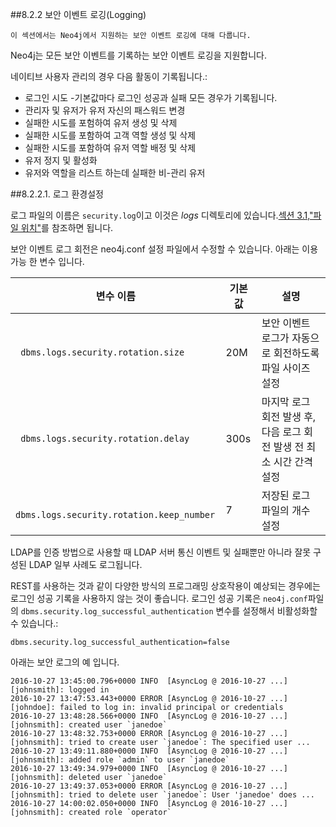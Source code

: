 
##8.2.2 보안 이벤트 로깅(Logging)

```
이 섹션에서는 Neo4j에서 지원하는 보안 이벤트 로깅에 대해 다룹니다. 
```

Neo4j는 모든 보안 이벤트를 기록하는 보안 이벤트 로깅을 지원합니다. 
 
네이티브 사용자 관리의 경우 다음 활동이 기록됩니다.:

+ 로그인 시도 -기본값마다 로그인 성공과 실패 모든 경우가 기록됩니다. 
+ 관리자 및 유저가 유저 자신의 패스워드 변경
+ 실패한 시도를 포험하여 유저 생성 및 삭제
+ 실패한 시도를 포함하여 고객 역할 생성 및 삭제 
+ 실패한 시도를 포함하여 유저 역할 배정 및 삭제
+ 유저 정지 및 활성화 
+ 유저와 역할을 리스트 하는데 실패한 비-관리 유저 

##8.2.2.1. 로그 환경설정

로그 파일의 이름은 ```security.log```이고 이것은 *logs* 디렉토리에 있습니다.[섹션 3.1,"파일 위치"]("https://neo4j.com/docs/operations-manual/current/configuration/file-locations/")를 참조하면 됩니다. 

보안 이벤트 로그 회전은 neo4j.conf 설정 파일에서 수정할 수 있습니다. 아래는 이용가능 한 변수 입니다. 

| 변수 이름                                      | 기본 값 | 설명                                                         |
| ---------------------------------------------- | ------- | ------------------------------------------------------------ |
| ``` dbms.logs.security.rotation.size```        | 20M     | 보안 이벤트 로그가 자동으로 회전하도록 파일 사이즈 설정      |
| ``` dbms.logs.security.rotation.delay```       | 300s    | 마지막 로그 회전 발생 후, 다음 로그 회전 발생 전 최소 시간 간격 설정 |
| ``` dbms.logs.security.rotation.keep_number``` | 7       | 저장된 로그 파일의 개수 설정                                 |


LDAP를 인증 방법으로 사용할 때 LDAP 서버 통신 이벤트 및 실패뿐만 아니라 잘못 구성된 LDAP 일부 사례도 로그됩니다. 

REST를 사용하는 것과 같이 다양한 방식의 프로그래밍 상호작용이 예상되는 경우에는 로그인 성공 기록을 사용하지 않는 것이 좋습니다. 로그인 성공 기록은 ```neo4j.conf```파일의 ```dbms.security.log_successful_authentication``` 변수를 설정해서 비활성화할 수 있습니다.: 

```dbms.security.log_successful_authentication=false```

아래는 보안 로그의 예 입니다. 

```
2016-10-27 13:45:00.796+0000 INFO  [AsyncLog @ 2016-10-27 ...]  [johnsmith]: logged in
2016-10-27 13:47:53.443+0000 ERROR [AsyncLog @ 2016-10-27 ...]  [johndoe]: failed to log in: invalid principal or credentials
2016-10-27 13:48:28.566+0000 INFO  [AsyncLog @ 2016-10-27 ...]  [johnsmith]: created user `janedoe`
2016-10-27 13:48:32.753+0000 ERROR [AsyncLog @ 2016-10-27 ...]  [johnsmith]: tried to create user `janedoe`: The specified user ...
2016-10-27 13:49:11.880+0000 INFO  [AsyncLog @ 2016-10-27 ...]  [johnsmith]: added role `admin` to user `janedoe`
2016-10-27 13:49:34.979+0000 INFO  [AsyncLog @ 2016-10-27 ...]  [johnsmith]: deleted user `janedoe`
2016-10-27 13:49:37.053+0000 ERROR [AsyncLog @ 2016-10-27 ...]  [johnsmith]: tried to delete user `janedoe`: User 'janedoe' does ...
2016-10-27 14:00:02.050+0000 INFO  [AsyncLog @ 2016-10-27 ...]  [johnsmith]: created role `operator`
```
